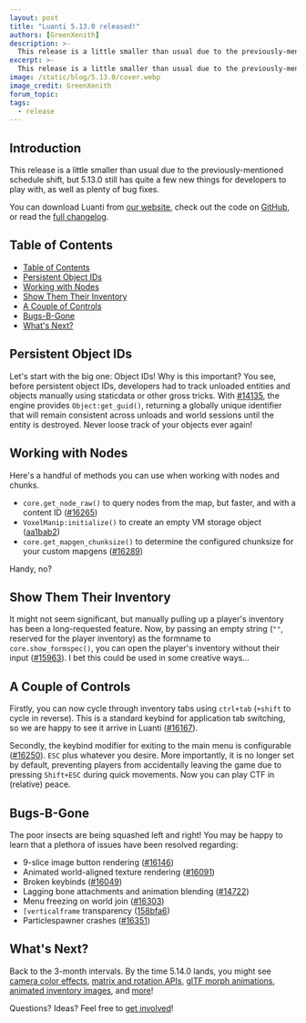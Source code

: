 ```yaml
---
layout: post
title: "Luanti 5.13.0 released!"
authors: [GreenXenith]
description: >-
  This release is a little smaller than usual due to the previously-mentioned schedule shift, but 5.13.0 still has quite a few new things for developers to play with, as well as plenty of bug fixes. 
excerpt: >-
  This release is a little smaller than usual due to the previously-mentioned schedule shift, but 5.13.0 still has quite a few new things for developers to play with, as well as plenty of bug fixes. 
image: /static/blog/5.13.0/cover.webp
image_credit: GreenXenith
forum_topic: 
tags:
  - release
---
```


<h2 class="sr-only">Introduction</h2>

This release is a little smaller than usual due to the previously-mentioned schedule shift, but 5.13.0 still has quite a few new things for developers to play with, as well as plenty of bug fixes. 

You can download Luanti from [our website](https://www.luanti.org/downloads/), check out the code on [GitHub](https://github.com/luanti-org/luanti/), or read the [full changelog](https://docs.luanti.org/about/changelog/#5120--5130).

## Table of Contents

- [Table of Contents](#table-of-contents)
- [Persistent Object IDs](#persistent-object-ids)
- [Working with Nodes](#working-with-nodes)
- [Show Them Their Inventory](#show-them-their-inventory)
- [A Couple of Controls](#a-couple-of-controls)
- [Bugs-B-Gone](#bugs-b-gone)
- [What's Next?](#whats-next)

## Persistent Object IDs

Let's start with the big one: Object IDs! Why is this important? You see, before persistent object IDs, developers had to track unloaded entities and objects manually using staticdata or other gross tricks. With [#14135](https://github.com/luanti-org/luanti/pull/14135), the engine provides `Object:get_guid()`, returning a globally unique identifier that will remain consistent across unloads and world sessions until the entity is destroyed. Never loose track of your objects ever again!

## Working with Nodes

Here's a handful of methods you can use when working with nodes and chunks.

* `core.get_node_raw()` to query nodes from the map, but faster, and with a content ID ([#16265](https://github.com/luanti-org/luanti/pull/16265))
* `VoxelManip:initialize()` to create an empty VM storage object ([aa1bab2](https://github.com/luanti-org/luanti/commit/aa1bab21564cdac01ed2eaed6c2284fc1497626a))
* `core.get_mapgen_chunksize()` to determine the configured chunksize for your custom mapgens ([#16289](https://github.com/luanti-org/luanti/pull/16289))

Handy, no?

## Show Them Their Inventory

It might not seem significant, but manually pulling up a player's inventory has been a long-requested feature. Now, by passing an empty string (`""`, reserved for the player inventory) as the formname to `core.show_formspec()`, you can open the player's inventory without their input ([#15963](https://github.com/luanti-org/luanti/pull/15963)). I bet this could be used in some creative ways...

## A Couple of Controls

Firstly, you can now cycle through inventory tabs using `ctrl+tab` (`+shift` to cycle in reverse). This is a standard keybind for application tab switching, so we are happy to see it arrive in Luanti ([#16167](https://github.com/luanti-org/luanti/pull/16167)).

Secondly, the keybind modifier for exiting to the main menu is configurable ([#16250](https://github.com/luanti-org/luanti/pull/16250)). `ESC` plus whatever you desire. More importantly, it is no longer set by default, preventing players from accidentally leaving the game due to pressing `Shift+ESC` during quick movements. Now you can play CTF in (relative) peace.

## Bugs-B-Gone

The poor insects are being squashed left and right! You may be happy to learn that a plethora of issues have been resolved regarding:

* 9-slice image button rendering ([#16146](https://github.com/luanti-org/luanti/pull/16146))
* Animated world-aligned texture rendering ([#16091](https://github.com/luanti-org/luanti/pull/16091))
* Broken keybinds ([#16049](https://github.com/luanti-org/luanti/pull/16049))
* Lagging bone attachments and animation blending ([#14722](https://github.com/luanti-org/luanti/pull/15722))
* Menu freezing on world join ([#16303](https://github.com/luanti-org/luanti/pull/16303))
* `[verticalframe` transparency ([158bfa6](https://github.com/luanti-org/luanti/commit/158bfa6442b00b791161291aa8d36c6a6746d4a6))
* Particlespawner crashes ([#16351](https://github.com/luanti-org/luanti/pull/16351))

## What's Next?

Back to the 3-month intervals. By the time 5.14.0 lands, you might see [camera color effects](https://github.com/luanti-org/luanti/pull/16260), [matrix and rotation APIs](https://github.com/luanti-org/luanti/pull/16212), [glTF morph animations](https://github.com/luanti-org/luanti/pull/16096), [animated inventory images](https://github.com/luanti-org/luanti/pull/15979), and [more](https://github.com/luanti-org/luanti/milestone/30)!

Questions? Ideas? Feel free to [get involved](https://www.luanti.org/get-involved/)!
